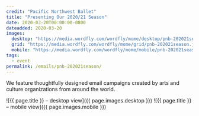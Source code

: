 ```yaml
---
credit: "Pacific Northwest Ballet"
title: "Presenting Our 2020/21 Season"
date: 2020-03-20T00:00:00-0800
dateadded: 2020-03-20
images:
  desktop: "https://media.wordfly.com/wordfly/mome/desktop/pnb-202021season.jpg"
  grid: "https://media.wordfly.com/wordfly/mome/grid/pnb-202021season.jpg"
  mobile: "https://media.wordfly.com/wordfly/mome/mobile/pnb-202021season.jpg"
tags:
  - event
permalink: /emails/pnb-202021season/
---
```

We feature thoughtfully designed email campaigns created by arts and culture organizations from around the world.

![{{ page.title }} – desktop view]({{ page.images.desktop }})
![{{ page.title }} – mobile view]({{ page.images.mobile }})
